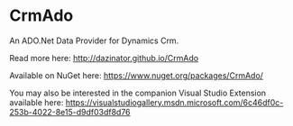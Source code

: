CrmAdo
======

An ADO.Net Data Provider for Dynamics Crm.

Read more here: http://dazinator.github.io/CrmAdo 

Available on NuGet here: https://www.nuget.org/packages/CrmAdo/

You may also be interested in the companion Visual Studio Extension available here: https://visualstudiogallery.msdn.microsoft.com/6c46df0c-253b-4022-8e15-d9df03df8d76
